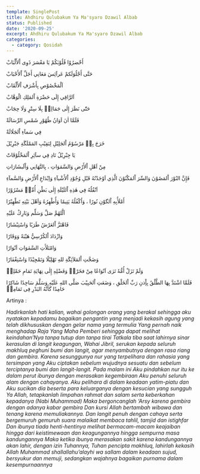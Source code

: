 ```yaml
---
template: SinglePost
title: Ahdhiru Qulubakum Ya Ma'syaro Dzawil Albab
status: Published
date: '2020-09-25'
excerpt: Ahdhiru Qulubakum Ya Ma'syaro Dzawil Albab
categories:
  - category: Qosidah
---
```

أَحْضرُوْا قُلُوْبَکُمْ يَا مَعْشرَ ذَوِی اْلأَلْبَابْ

حَتَّی أَجْلُوَلَکمْ عَرآئِسَ مَعَانِي أَجَلِّ اْلأَحْبَابْ

اَلْمَخْصُوْصِ بِأَشْرَفِ اْلأَلْقَابْ

اَلرَّاقِي إِلَی حَضْرَةِ اْلمَلِكِ الْوَهَّابْ

حَتّٰی نَظَرَ إِلٰی جَمَالِهٖ بِلَا سِتْرٍ وَلَا حِجَابْ

فَلَمَّا اٰنَ اَوَانُ ظُهُوْرِ شَمْسِ الرِّسَالَةْ

فِي سَمآءِ اْلجَلَالَةْ

خَرَجَ بِهٖ مَرْسُوْمُ اْلجَلِيْلِ لِنَقِيْبِ المَمْلَگَةِ جَبْرِيْلَ

يَا جِبْرِيْلُ نَادِ فِي سآئِرِ اْلمَخْلُوْقَاتْ

مِنْ اَهْلِ اْلأَرْضِ وَالسَّمَوَاتِ ، بِالتَّهَانِي وَاْلَبشَارَاتِ

فَإِنَّ النُوْرَ اْلمَصُوْنَ وَالسِّرَ اْلمَکْنُوْنَ الَّذِي اَوْجَدْتُهُ قَبْلِ وُجُوْدِ اْلأَشْيآءِ  وَاِبْدَاعِ اْلأَرْضِ وَالسَّمآءِ

اَنْقُلُهُ فِي هٰذِهِ اْللَيْلَةِ إِلٰی بَطْنِ أُمِّهٖ مَسْرُوْرًا

أَمْلَأُبِهِ اْلگوْنِ نُورًا ، وَاُکْفُلُهُ يَتِيمًا وَأُطْهِرُهُ وَاَهْلَ بَيْتِهِ تَطْهِيْرًا

اَلَّلهُمَّ صَلِّ وَسَلِّم وَبَارِكْ عَلَيْهِ

فَاهْتَزَّ اْلعَرْشُ طَرَبًا وَاسْتِبْشَارًا

وَازْدَادَ اْلکُرْسِيُّ هَيْبَةً وَوَقَارًا

وَامْتَلَأَتِ السَّمٰوَاتِ اَنْوَارًا

وَضَجَّتِ اْلمَلآئِگَةِ للهِ تَهْلِيْلًا وَتَمْجِيْدًا وَاسْتِغْفَارًا

وَلَمْ تَزَلْ أُمُّهٗ تَرٰی اَنْوَاعًا مِنْ فخَرْهٖ وَفَضْلِهِ إِلٰی نِهَايَةِ تَمَامِ حَمْلِهٖ

فَلَمَّا اشْتَدَّ بِهَا الطَّلْقُ بِإْذنِ رَبِّ اْلخَلْقِ ، وَضَعَتِ اْلحَبِيْبَ صَلَّی اللهِ عَلَيْهِ وَسَلَّمَ سَاجِدًا شَاکِرًا حَامِدًا گأَنَّهُ البَدْرِ فِی تَمَامِهٖ

Artinya :

_Hadirkanlah hati kalian, wahai golongan orang yang berakal
sehingga aku nyatakan kepadamu bagaikan pengantin yang menjadi kekasih agung
yang telah dikhususkan dengan gelar nama yang termulia
Yang pernah naik menghadap Raja Yang Maha Pemberi
sehingga dapat melihat keindahan’Nya tanpa tutup dan tanpa tirai 
Tatkala tiba saat lahirnya sinar kerasulan
di langit keagungan,
Wahai Jibril, serukan kepada seluruh makhluq
peghuni bumi dan langit, agar menyambutnya dengan rasa riang dan gembira.
Karena sesunggunya nur yang terpelihara dan rahasia yang tersimpan yang Aku ciptakan sebelum wujudnya sesuatu dan sebelum terciptanya bumi dan langit-langit.
Pada malam ini Aku pindahkan nur itu ke dalam perut ibunya dengan merasakan kegembiraan
Aku penuhi seluruh alam dengan cahayanya. Aku pelihara di dalam keadaan yatim-piatu dan Aku sucikan dia beserta para keluarganya dengan kesucian yang sungguh
Ya Allah, tetapkanlah limpahan rahmat dan salam serta keberkahan kepadanya (Nabi Muhammad)
Maka bergoncanglah ‘Arsy karena gembira dengan adanya kabar gembira
Dan kursi Allah bertambah wibawa dan tenang karena memuliakannya. 
Dan langit penuh dengan cahaya
serta bergemuruh gemuruh suara malaikat membaca tahlil, tamjid dan istighfar
Dan ibunya tiada henti-hentinya melihat bermacam-macam keajaiban hingga dari keistimewaan dan keagungannya hingga sempurna masa kandungannya
Maka ketika ibunya merasakan sakit karena kandungannya akan lahir, dengan izin Tuhannya, Tuhan pencipta makhluq, lahirlah kekasih Allah Muhammad shallallahu’alayhi wa sallam dalam keadaan sujud, bersyukur dan memuji, sedangkan wajahnya bagaikan purnama dalam kesempurnaannya_
